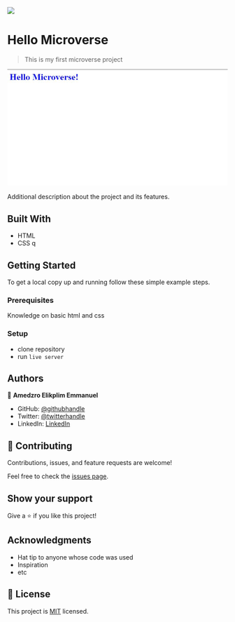 ![](https://img.shields.io/badge/Microverse-blueviolet)

# Hello Microverse

> This is my first microverse project

![screenshot](./app_screenshot.JPG)

Additional description about the project and its features.

## Built With

- HTML
- CSS
q
## Getting Started

To get a local copy up and running follow these simple example steps.

### Prerequisites
Knowledge on basic html and css

### Setup
- clone repository
- run `live server`

## Authors

👤 **Amedzro Elikplim Emmanuel**

- GitHub: [@githubhandle](https://github.com/Amedzro-Elikplim)
- Twitter: [@twitterhandle](https://twitter.com/Amedzro-Elikplim)
- LinkedIn: [LinkedIn](https://www.linkedin.com/in/emmanuel-elikplim-amedzro-187590125/)


## 🤝 Contributing

Contributions, issues, and feature requests are welcome!

Feel free to check the [issues page](../../issues/).

## Show your support

Give a ⭐️ if you like this project!

## Acknowledgments

- Hat tip to anyone whose code was used
- Inspiration
- etc

## 📝 License

This project is [MIT](./MIT.md) licensed.